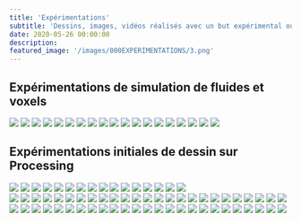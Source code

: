```yaml
---
title: 'Expérimentations'
subtitle: 'Dessins, images, vidéos réalisés avec un but expérimental ou spontané'
date: 2020-05-26 00:00:00
description: 
featured_image: '/images/000EXPERIMENTATIONS/3.png'
---
```


## Expérimentations de simulation de fluides et voxels

<div class="gallery" data-columns="5">
	<img src="/images/000EXPERIMENTATIONS/galerie01/01.gif">
    <img src="/images/000EXPERIMENTATIONS/galerie01/01.jpg">
    <img src="/images/000EXPERIMENTATIONS/galerie01/02.jpg">
    <img src="/images/000EXPERIMENTATIONS/galerie01/02.png">
    <img src="/images/000EXPERIMENTATIONS/galerie01/03.jpg">
    <img src="/images/000EXPERIMENTATIONS/galerie01/03.png">
    <img src="/images/000EXPERIMENTATIONS/galerie01/04.png">
    <img src="/images/000EXPERIMENTATIONS/galerie01/05.png">
    <img src="/images/000EXPERIMENTATIONS/galerie01/06.png">
    <img src="/images/000EXPERIMENTATIONS/galerie01/07.png">
    <img src="/images/000EXPERIMENTATIONS/galerie01/08.png">
    <img src="/images/000EXPERIMENTATIONS/galerie01/10.png">
    <img src="/images/000EXPERIMENTATIONS/galerie01/11.png">
    <img src="/images/000EXPERIMENTATIONS/galerie01/12.png">
    <img src="/images/000EXPERIMENTATIONS/galerie01/13.png">
    <img src="/images/000EXPERIMENTATIONS/galerie01/14.png">
    <img src="/images/000EXPERIMENTATIONS/galerie01/15.png">
    <img src="/images/000EXPERIMENTATIONS/galerie01/16.png">
    <img src="/images/000EXPERIMENTATIONS/galerie01/17.png">
</div>

## Expérimentations initiales de dessin sur Processing

<div class="gallery" data-columns="5">
	<img src="/images/000EXPERIMENTATIONS/galerie02/01.gif">
    <img src="/images/000EXPERIMENTATIONS/galerie02/01.png">
    <img src="/images/000EXPERIMENTATIONS/galerie02/02.gif">
    <img src="/images/000EXPERIMENTATIONS/galerie02/02.png">
    <img src="/images/000EXPERIMENTATIONS/galerie02/03.png">
    <img src="/images/000EXPERIMENTATIONS/galerie02/04.png">
    <img src="/images/000EXPERIMENTATIONS/galerie02/05.png">
    <img src="/images/000EXPERIMENTATIONS/galerie02/06.png">
    <img src="/images/000EXPERIMENTATIONS/galerie02/07.png">
    <img src="/images/000EXPERIMENTATIONS/galerie02/08.png">
    <img src="/images/000EXPERIMENTATIONS/galerie02/09.png">
    <img src="/images/000EXPERIMENTATIONS/galerie02/10.png">
    <img src="/images/000EXPERIMENTATIONS/galerie02/11.png">
    <img src="/images/000EXPERIMENTATIONS/galerie02/12.png">
    <img src="/images/000EXPERIMENTATIONS/galerie02/13.png">
    <img src="/images/000EXPERIMENTATIONS/galerie02/14.png">
</div>

<div class="gallery" data-columns="5">
	<img src="/images/000EXPERIMENTATIONS/galerie03/01.gif">
    <img src="/images/000EXPERIMENTATIONS/galerie03/02.gif">
    <img src="/images/000EXPERIMENTATIONS/galerie03/03.gif">
    <img src="/images/000EXPERIMENTATIONS/galerie03/04.gif">
    <img src="/images/000EXPERIMENTATIONS/galerie03/06.gif">
    <img src="/images/000EXPERIMENTATIONS/galerie03/07.gif">
    <img src="/images/000EXPERIMENTATIONS/galerie03/08.gif">
    <img src="/images/000EXPERIMENTATIONS/galerie03/09.gif">
    <img src="/images/000EXPERIMENTATIONS/galerie03/10.gif">
    <img src="/images/000EXPERIMENTATIONS/galerie03/12.gif">
    <img src="/images/000EXPERIMENTATIONS/galerie03/13.gif">
    <img src="/images/000EXPERIMENTATIONS/galerie03/14.gif">
    <img src="/images/000EXPERIMENTATIONS/galerie03/15.gif">
    <img src="/images/000EXPERIMENTATIONS/galerie03/16.gif">
    <img src="/images/000EXPERIMENTATIONS/galerie03/17.gif">
    <img src="/images/000EXPERIMENTATIONS/galerie03/18.gif">
    <img src="/images/000EXPERIMENTATIONS/galerie03/19.gif">
    <img src="/images/000EXPERIMENTATIONS/galerie03/20.gif">
    <img src="/images/000EXPERIMENTATIONS/galerie03/21.gif">
    <img src="/images/000EXPERIMENTATIONS/galerie03/22.gif">
    <img src="/images/000EXPERIMENTATIONS/galerie03/23.gif">
    <img src="/images/000EXPERIMENTATIONS/galerie03/24.gif">
    <img src="/images/000EXPERIMENTATIONS/galerie03/25.gif">
    <img src="/images/000EXPERIMENTATIONS/galerie03/26.gif">
    <img src="/images/000EXPERIMENTATIONS/galerie03/27.gif">
    <img src="/images/000EXPERIMENTATIONS/galerie03/28.gif">
    <img src="/images/000EXPERIMENTATIONS/galerie03/30.gif">
    <img src="/images/000EXPERIMENTATIONS/galerie03/31.gif">
    <img src="/images/000EXPERIMENTATIONS/galerie03/34.gif">
    <img src="/images/000EXPERIMENTATIONS/galerie03/35.gif">
    <img src="/images/000EXPERIMENTATIONS/galerie03/36.gif">
    <img src="/images/000EXPERIMENTATIONS/galerie03/39.gif">
    <img src="/images/000EXPERIMENTATIONS/galerie03/40.gif">
    <img src="/images/000EXPERIMENTATIONS/galerie03/43.gif">
    <img src="/images/000EXPERIMENTATIONS/galerie03/44.gif">
    <img src="/images/000EXPERIMENTATIONS/galerie03/45.gif">
    <img src="/images/000EXPERIMENTATIONS/galerie03/46.gif">
    <img src="/images/000EXPERIMENTATIONS/galerie03/47.gif">
    <img src="/images/000EXPERIMENTATIONS/galerie03/49.gif">
    <img src="/images/000EXPERIMENTATIONS/galerie03/50.gif">
    <img src="/images/000EXPERIMENTATIONS/galerie03/51.gif">
    <img src="/images/000EXPERIMENTATIONS/galerie03/52.gif">
    <img src="/images/000EXPERIMENTATIONS/galerie03/53.gif">
    <img src="/images/000EXPERIMENTATIONS/galerie03/54.gif">
    <img src="/images/000EXPERIMENTATIONS/galerie03/55.gif">
    <img src="/images/000EXPERIMENTATIONS/galerie03/56.gif">
    <img src="/images/000EXPERIMENTATIONS/galerie03/58.gif">
    <img src="/images/000EXPERIMENTATIONS/galerie03/59.gif">
    <img src="/images/000EXPERIMENTATIONS/galerie03/60.gif">
    <img src="/images/000EXPERIMENTATIONS/galerie03/61.gif">
</div>